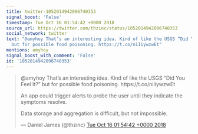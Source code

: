 ```yaml
---
title: twitter-1052014942096740353
signal_boost: 'False'
timestamp: Tue Oct 16 01:54:42 +0000 2018
source_url: https://twitter.com/thzinc/status/1052014942096740353
social_network: twitter
text: "@amyhoy That’s an interesting idea. Kind of like the USGS “Did You Feel It?”
  but for possible food poisoning. https://t.co/niIiywzwEt"
mentions: amyhoy
signal_boost_with_comment: 'False'
id: '1052014942096740353'
---
```


<blockquote class="twitter-tweet"><p lang="en" dir="ltr">@amyhoy That’s an interesting idea. Kind of like the USGS “Did You Feel It?” but for possible food poisoning. https://t.co/niIiywzwEt

An app could trigger alerts to probe the user until they indicate the symptoms resolve. 

Data storage and aggregation is difficult, but not impossible.</p>&mdash; Daniel James (@thzinc) <a href="https://twitter.com/thzinc/status/1052014942096740353">Tue Oct 16 01:54:42 +0000 2018</a></blockquote> <script async src="https://platform.twitter.com/widgets.js" charset="utf-8"></script>